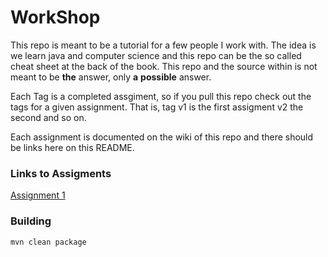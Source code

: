 # WorkShop

This repo is meant to be a tutorial for a few people I work with. The idea is we learn java and computer science and this repo can be the so called cheat sheet at the back of the book. This repo and the source within is not meant to be __the__ answer, only __a__ __possible__ answer. 

Each Tag is a completed assgiment, so if you pull this repo check out the tags for a given assignment. That is, tag v1 is the first assigment v2 the second and so on. 

Each assignment is documented on the wiki of this repo and there should be links here on this README.

### Links to Assigments
[Assignment 1](https://github.com/johrstrom/java-workshop/wiki/Assignment-1)

### Building

`mvn clean package`
